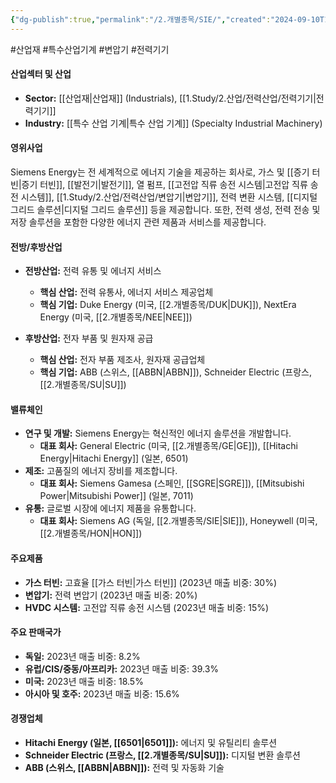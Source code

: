 ```yaml
---
{"dg-publish":true,"permalink":"/2.개별종목/SIE/","created":"2024-09-10T10:24:06.010+09:00","updated":"2025-07-29T21:37:05.184+09:00"}
---
```


#산업재 #특수산업기계 #변압기 #전력기기

#### 산업섹터 및 산업

- **Sector:** [[산업재\|산업재]] (Industrials), [[1.Study/2.산업/전력산업/전력기기\|전력기기]]
- **Industry:** [[특수 산업 기계\|특수 산업 기계]] (Specialty Industrial Machinery)

#### 영위사업

Siemens Energy는 전 세계적으로 에너지 기술을 제공하는 회사로, 가스 및 [[증기 터빈\|증기 터빈]], [[발전기\|발전기]], 열 펌프, [[고전압 직류 송전 시스템\|고전압 직류 송전 시스템]], [[1.Study/2.산업/전력산업/변압기\|변압기]], 전력 변환 시스템, [[디지털 그리드 솔루션\|디지털 그리드 솔루션]] 등을 제공합니다. 또한, 전력 생성, 전력 전송 및 저장 솔루션을 포함한 다양한 에너지 관련 제품과 서비스를 제공합니다.

#### 전방/후방산업

- **전방산업:** 전력 유통 및 에너지 서비스
    - **핵심 산업:** 전력 유통사, 에너지 서비스 제공업체
    - **핵심 기업:** Duke Energy (미국, [[2.개별종목/DUK\|DUK]]), NextEra Energy (미국, [[2.개별종목/NEE\|NEE]])

- **후방산업:** 전자 부품 및 원자재 공급
    - **핵심 산업:** 전자 부품 제조사, 원자재 공급업체
    - **핵심 기업:** ABB (스위스, [[ABBN\|ABBN]]), Schneider Electric (프랑스, [[2.개별종목/SU\|SU]])

#### 밸류체인

- **연구 및 개발:** Siemens Energy는 혁신적인 에너지 솔루션을 개발합니다.
    - **대표 회사:** General Electric (미국, [[2.개별종목/GE\|GE]]), [[Hitachi Energy\|Hitachi Energy]] (일본, 6501)
- **제조:** 고품질의 에너지 장비를 제조합니다.
    - **대표 회사:** Siemens Gamesa (스페인, [[SGRE\|SGRE]]), [[Mitsubishi Power\|Mitsubishi Power]] (일본, 7011)
- **유통:** 글로벌 시장에 에너지 제품을 유통합니다.
    - **대표 회사:** Siemens AG (독일, [[2.개별종목/SIE\|SIE]]), Honeywell (미국, [[2.개별종목/HON\|HON]])

#### 주요제품

- **가스 터빈:** 고효율 [[가스 터빈\|가스 터빈]] (2023년 매출 비중: 30%)
- **변압기:** 전력 변압기 (2023년 매출 비중: 20%)
- **HVDC 시스템:** 고전압 직류 송전 시스템 (2023년 매출 비중: 15%)

#### 주요 판매국가

- **독일:** 2023년 매출 비중: 8.2%
- **유럽/CIS/중동/아프리카:** 2023년 매출 비중: 39.3%
- **미국:** 2023년 매출 비중: 18.5%
- **아시아 및 호주:** 2023년 매출 비중: 15.6%

#### 경쟁업체

- **Hitachi Energy (일본, [[6501\|6501]]):** 에너지 및 유틸리티 솔루션
- **Schneider Electric (프랑스, [[2.개별종목/SU\|SU]]):** 디지털 변환 솔루션
- **ABB (스위스, [[ABBN\|ABBN]]):** 전력 및 자동화 기술